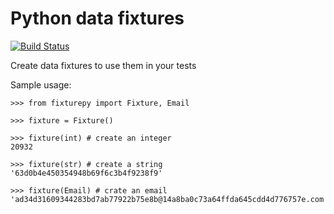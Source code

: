 # Python data fixtures

[![Build Status](https://travis-ci.org/exentriquesolutions/fixturepy.svg?branch=master)](https://travis-ci.org/github/exentriquesolutions/fixturepy)

Create data fixtures to use them in  your tests

Sample usage:

    >>> from fixturepy import Fixture, Email
    
    >>> fixture = Fixture()
    
    >>> fixture(int) # create an integer
    20932
    
    >>> fixture(str) # create a string
    '63d0b4e450354948b69f6c3b4f9238f9'
     
    >>> fixture(Email) # crate an email
    'ad34d31609344283bd7ab77922b75e8b@14a8ba0c73a64ffda645cdd4d776757e.com'
